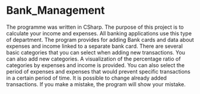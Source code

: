 # Bank_Management

The programme was written in CSharp. The purpose of this project is to calculate your income and expenses. 
All banking applications use this type of department. 
The program provides for adding Bank cards and data about expenses and income linked to a separate bank card. 
There are several basic categories that you can select when adding new transactions. You can also add new categories. 
A visualization of the percentage ratio of categories by expenses and income is provided.
You can also select the period of expenses and expenses that would prevent specific transactions in a certain period of time. 
It is possible to change already added transactions. 
If you make a mistake, the program will show your mistake.
